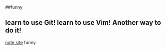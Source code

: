 ##funny

learn to use Git!
learn to use Vim!
Another way to do it!
-----------------
[note site](http://colin-zhang.github.io/)
funny


